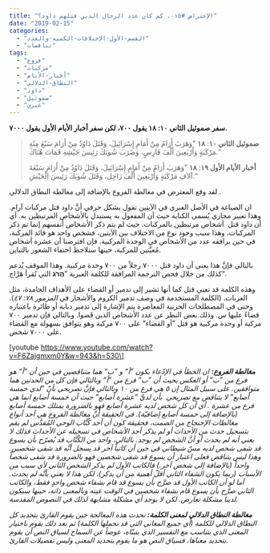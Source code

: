 ```yaml
---
title: "الإعتراض #٠١٥، كم كان عدد الرجال الذين قتلهم داود؟"
date: "2019-02-15"
categories: 
  - "القسم-الأول-الإختلافات-الكمية-والعدد"
  - "تناقضات"
tags: 
  - "فروع"
  - "مركبات"
  - "أخبار-الأيام"
  - "النطاق-الدلالي"
  - "داود"
  - "صموئيل"
  - "عبري"
---
```


**سفر صموئيل الثاني ١٠: ١٨ يقول ٧٠٠، لكن سفر أخبار الأيام الأول يقول ٧٠٠٠.**

> **صموئيل الثاني ١٠**: **١٨** ”وَهَرَبَ أَرَامُ مِنْ أَمَامِ إِسْرَائِيلَ، وَقَتَلَ دَاوُدُ مِنْ أَرَامَ سَبْعَ مِئَةِ مَرْكَبَةٍ وَأَرْبَعِينَ أَلْفَ فَارِسٍ، وَضَرَبَ شُوبَكَ رَئِيسَ جَيْشِهِ فَمَاتَ هُنَاكَ.“
> 
> **أخبار الأيام الأول ١٩**: **١٨** ”وَهَرَبَ أَرَامُ مِنْ أَمَامِ إِسْرَائِيلَ، وَقَتَلَ دَاوُدُ مِنْ أَرَامَ سَبْعَةَ آلاَفِ مَرْكَبَةٍ وَأَرْبَعِينَ أَلْفَ رَاجِل، وَقَتَلَ شُوبَكَ رَئِيسَ الْجَيْشِ.“

لقد وقع المعترض في مغالطة الفروع بالإضافة إلى مغالطة النطاق الدلالي .

ان الصياغة في الأصل العبري في الآيتين تقول بشكل حرفي أنَّ داود قتل مركبات آرام. وهذا تعبير مجازي يُسمى الكناية حيث أن المفعول به يستبدل بالأشخاص المرتبطين به. أي أن داود قتل  أشخاص مرتبطين بالمركبات. حيث لم يتم ذكر الأشخاص أنفسهم إنما تم ذكر المركبات، وهذا سبب وجود نوع من الاختلاف بين الآيتين، فشخص واحد هو قائد المركبة، في حين يرافقه عدد من الأشخاص في الوحدة المركبية. فإن افترضنا أن عشرة أشخاص مُعيَّنين للمركبة، حينها سنلاحظ اختفاء الشعور بالتباين.

بالتالي فإنَّ هذا يعني أن داود قتل ٧٠٠٠ رجلاً من ٧٠٠ وحدة مركبية. وهذا الموقف يُدعم كذلك من خلال فحص الترجمة المرافقة للكلمة العبرية ”**הֲרֹג** التي تُقرأ هَرَّاج“.

وهذه الكلمة قد تعني قتل كما أنها تشير إلى تدمير أو القضاء على الأهداف الجامدة، مثل العربات. (الكلمة المستخدمة في وصف تدمير الكروم والأشجار في _المزمور ٧٨: ٤٧_). وحتى في المصطلحات الحربية المعاصرة يتم الإشارة إلى تدمير دبابة أو طائرة باعتباره قضاءً عليها س. وذلك بغض النظر عن عدد الأشخاص الذين قَضوا. وبالتالي فإن تدمير ٧٠٠ مركبة أو وحدة مركبية هو قتل ”أو القضاء“ على ٧٠٠ مركبة وهو يتوافق بسهولة مع القضاء على ٧٠٠٠ شخص.

\[youtube https://www.youtube.com/watch?v=F6Zajgmxm0Y&w=943&h=530\]

_**مغالطة الفروع:** ان الخطأ في الإدّعاء بكون ”أ“ و ”ب“ هما متناقضين في حين أن ”أ“ هو فرع من ”ب“ أو العكس بحيث أن ”ب“ فرع من ”أ“ وبالتالي فإن كل من الحدثين هما متوافقين. على سبيل المثال إن ٥ هي فرع من ١٠ وبالتالي فإنَّ تصريحي بأنّ ”لدي خمسة أصابع“ لا يتناقض مع تصريحي  بأن لديَّ ”عشرة أصابع“ حيث أن خمسة أصابع انما هي فرع من عشرة . أي أن كل شخص لديه عشرة أصابع فهو بالضرورة يمتلك خمسة أصابع (بالإضافة إلى خمسة أصابع إضافيّة). في الحقيقة أنَّ مغالطة الفروع هي أحد أنواع مغالطات الإحتجاج من الصمت، فحقيقة كون أن أحد كُتَّاب الوحي المُقدَّس لم يقم بتسجيل حدث من الأحداث أو لم يذكر أحد الأشخاص في تسجيله عن الأحداث فذلك لا يعني أنه لم يحدث أو أنَّ الشخص لم يوجد. بالتالي، واحد من الكُتَّاب قد يُصرّح بأن يسوع قد شفى شخص لديه مسّ شيطاني في حين أن كاتباً آخر قد يسجل أنَّه قد شفى شخصين. وهذا ليس بتناقض فعلى اعتبار أن يسوع قد شفى شخصين فهو بالضرورة قد شفى شخصاً واحداً (بالإضافة إلى شخص آخر.) فالكاتب الأول لم يذكر الشخص الثاني لأي سبب من الأسباب (ربما يكون الشفاء الثاني أقلّ أهمية من أن يذكر)، لكن هذا لا يعني بأنَّه لم يحدث. أما لو أن الكاتب الأول قد صرَّح بأن يسوع قد قام بشفاء شخص واحدٍ فقط، والكاتب الثاني صرَّح بأن يسوع قام بشفاء شخصين في الوقت عينه وبالمعنى ذاته، حينها سيكون لدينا مشكلة تعارض. لكن لا يوجد أي مشكلة مشابهة لذلك في النصوص المقدسة._

_**مغالطة النطاق الدلالي لمعنى الكلمة:** تحدث هذه المعالجة حين يقوم القارئ بتحديد كل النطاق الدلالي للكلمة (أي جميع المعاني التي قد تحملها الكلمة) ثم بعد ذلك يقوم باختيار المعنى الذي يتناسب مع التفسير الذي يتبنّاه، عوضاً عن السماح لسياق النص أن يقوم بتحديد معناها، فسياق النص هو ما يقوم بتحديد المعنى وليس تفضيلات القارئ._
